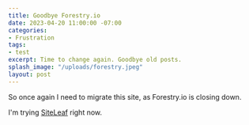 ```yaml
---
title: Goodbye Forestry.io
date: 2023-04-20 11:00:00 -07:00
categories:
- Frustration
tags:
- test
excerpt: Time to change again. Goodbye old posts.
splash_image: "/uploads/forestry.jpeg"
layout: post
---
```

So once again I need to migrate this site, as Forestry.io is closing down.

I'm trying [SiteLeaf](https://www.siteleaf.com/) right now.